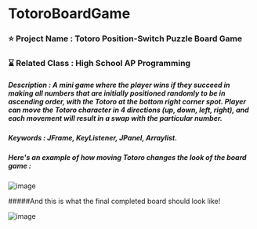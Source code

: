 # TotoroBoardGame

### ⭐ Project Name : Totoro Position-Switch Puzzle Board Game
### ⌛ Related Class : High School AP Programming
##### Description : A mini game where the player wins if they succeed in making all numbers that are initially positioned randomly to be in ascending order, with the Totoro at the bottom right corner spot. Player can move the Totoro character in 4 directions (up, down, left, right), and each movement will result in a swap with the particular number. 
##### Keywords : JFrame, KeyListener, JPanel, Arraylist. 

##### Here's an example of how moving Totoro changes the look of the board game : 

![image](https://github.com/fatdumplingg/TotoroBoardGame/assets/115481549/4cae5cbc-2d08-4221-8233-fd668d2dba9a)

#####And this is what the final completed board should look like! 

![image](https://github.com/fatdumplingg/TotoroBoardGame/assets/115481549/16a90146-08f4-4374-8237-5cc00e28ffe9)




